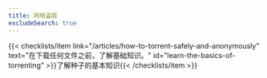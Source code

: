 ```yaml
---
title: 网络盗版
excludeSearch: true
---
```

{{< checklists/item link="/articles/how-to-torrent-safely-and-anonymously" text="在下载任何文件之前，了解基础知识。" id="learn-the-basics-of-torrenting" >}}了解种子的基本知识{{< /checklists/item >}}